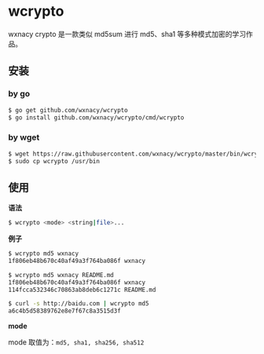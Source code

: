 # wcrypto

wxnacy crypto 是一款类似 md5sum 进行 md5、sha1 等多种模式加密的学习作品。

## 安装

### by go

```bash
$ go get github.com/wxnacy/wcrypto
$ go install github.com/wxnacy/wcrypto/cmd/wcrypto
```

### by wget

```bash
$ wget https://raw.githubusercontent.com/wxnacy/wcrypto/master/bin/wcrypto
$ sudo cp wcrypto /usr/bin
```

## 使用

**语法**

```bash
$ wcrypto <mode> <string|file>...
```

**例子**

```bash
$ wcrypto md5 wxnacy
1f806eb48b670c40af49a3f764ba086f wxnacy
```

```bash
$ wcrypto md5 wxnacy README.md
1f806eb48b670c40af49a3f764ba086f wxnacy
114fcca532346c70863ab8deb6c1271c README.md
```

```bash
$ curl -s http://baidu.com | wcrypto md5
a6c4b5d58389762e8e7f67c8a3515d3f
```

**mode**

mode 取值为：`md5, sha1, sha256, sha512`
